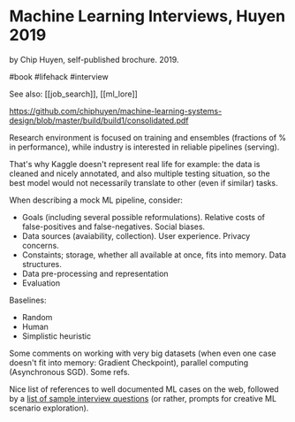 # Machine Learning Interviews, Huyen 2019

by Chip Huyen, self-published brochure. 2019.

#book #lifehack #interview

See also: [[job_search]], [[ml_lore]]

https://github.com/chiphuyen/machine-learning-systems-design/blob/master/build/build1/consolidated.pdf

Research environment is focused on training and ensembles (fractions of % in performance), while industry is interested in reliable pipelines (serving).

That's why Kaggle doesn't represent real life for example: the data is cleaned and nicely annotated, and also multiple testing situation, so the best model would not necessarily translate to other (even if similar) tasks.

When describing a mock ML pipeline, consider:
* Goals (including several possible reformulations). Relative costs of false-positives and false-negatives. Social biases.
* Data sources (avaiability, collection). User experience. Privacy concerns.
* Constaints; storage, whether all available at once, fits into memory. Data structures.
* Data pre-processing and representation
* Evaluation

Baselines:
* Random
* Human
* Simplistic heuristic

Some comments on working with very big datasets (when even one case doesn't fit into  memory: Gradient Checkpoint), parallel computing (Asynchronous SGD). Some refs.

Nice list of references to well documented ML cases on the web, followed by a [list of sample interview questions](https://github.com/chiphuyen/machine-learning-systems-design/blob/master/content/exercises.md) (or rather, prompts for creative ML scenario exploration).